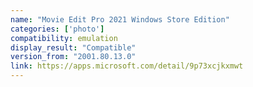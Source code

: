 ```yaml
---
name: "Movie Edit Pro 2021 Windows Store Edition"
categories: ['photo']
compatibility: emulation
display_result: "Compatible"
version_from: "2001.80.13.0"
link: https://apps.microsoft.com/detail/9p73xcjkxmwt
---
```


